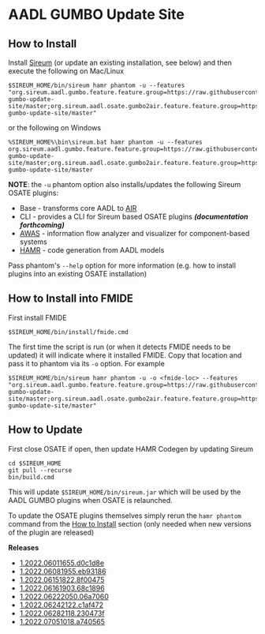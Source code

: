 # AADL GUMBO Update Site

## How to Install

Install [Sireum](https://github.com/sireum/kekinian#installing) (or update an existing installation, see below) and then execute the following on Mac/Linux

```
$SIREUM_HOME/bin/sireum hamr phantom -u --features "org.sireum.aadl.gumbo.feature.feature.group=https://raw.githubusercontent.com/sireum/aadl-gumbo-update-site/master;org.sireum.aadl.osate.gumbo2air.feature.feature.group=https://raw.githubusercontent.com/sireum/aadl-gumbo-update-site/master"
```

or the following on Windows

```
%SIREUM_HOME%\bin\sireum.bat hamr phantom -u --features org.sireum.aadl.gumbo.feature.feature.group=https://raw.githubusercontent.com/sireum/aadl-gumbo-update-site/master;org.sireum.aadl.osate.gumbo2air.feature.feature.group=https://raw.githubusercontent.com/sireum/aadl-gumbo-update-site/master
```

**NOTE**: the ``-u`` phantom option also installs/updates the following Sireum OSATE plugins: 
* Base - transforms core AADL to [AIR](https://github.com/sireum/air)
* CLI - provides a CLI for Sireum based OSATE plugins ***(documentation forthcoming)***
* [AWAS](https://awas.sireum.org/) - information flow analyzer and visualizer for component-based systems
* [HAMR](https://hamr.sireum.org) - code generation from AADL models

Pass phantom's ``--help`` option for more information (e.g. how to install plugins into an existing OSATE installation)

## How to Install into FMIDE

First install FMIDE

```
$SIREUM_HOME/bin/install/fmide.cmd
```

The first time the script is run (or when it detects FMIDE needs to be updated) it will indicate where it installed FMIDE.  Copy that location and pass it to phantom via its ``-o`` option.  For example

```
$SIREUM_HOME/bin/sireum hamr phantom -u -o <fmide-loc> --features "org.sireum.aadl.gumbo.feature.feature.group=https://raw.githubusercontent.com/sireum/aadl-gumbo-update-site/master;org.sireum.aadl.osate.gumbo2air.feature.feature.group=https://raw.githubusercontent.com/sireum/aadl-gumbo-update-site/master"
```

## How to Update

First close OSATE if open, then update HAMR Codegen by updating Sireum

```
cd $SIREUM_HOME
git pull --recurse
bin/build.cmd
```

This will update ``$SIREUM_HOME/bin/sireum.jar`` which will be used by the AADL GUMBO plugins when OSATE is relaunched.

To update the OSATE plugins themselves simply rerun the ``hamr phantom`` command from the [How to Install](#how-to-install) section (only needed when new versions of the plugin are released)


**Releases**

- [1.2022.06011655.d0c1d8e](1.2022.06011655.d0c1d8e)
- [1.2022.06081955.eb93186](1.2022.06081955.eb93186)
- [1.2022.06151822.8f00475](1.2022.06151822.8f00475)
- [1.2022.06161903.68c1896](1.2022.06161903.68c1896)
- [1.2022.06222050.06a7060](1.2022.06222050.06a7060)
- [1.2022.06242122.c1af472](1.2022.06242122.c1af472)
- [1.2022.06282118.230473f](1.2022.06282118.230473f)
- [1.2022.07051018.a740565](1.2022.07051018.a740565)
